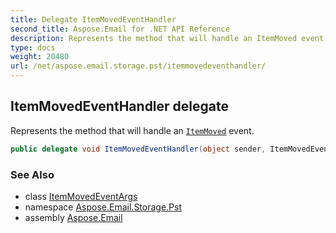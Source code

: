 ```yaml
---
title: Delegate ItemMovedEventHandler
second_title: Aspose.Email for .NET API Reference
description: Represents the method that will handle an ItemMoved event
type: docs
weight: 20480
url: /net/aspose.email.storage.pst/itemmovedeventhandler/
---
```

## ItemMovedEventHandler delegate

Represents the method that will handle an [`ItemMoved`](../folderinfo/itemmoved/) event.

```csharp
public delegate void ItemMovedEventHandler(object sender, ItemMovedEventArgs e);
```

### See Also

* class [ItemMovedEventArgs](../itemmovedeventargs/)
* namespace [Aspose.Email.Storage.Pst](../../aspose.email.storage.pst/)
* assembly [Aspose.Email](../../)


